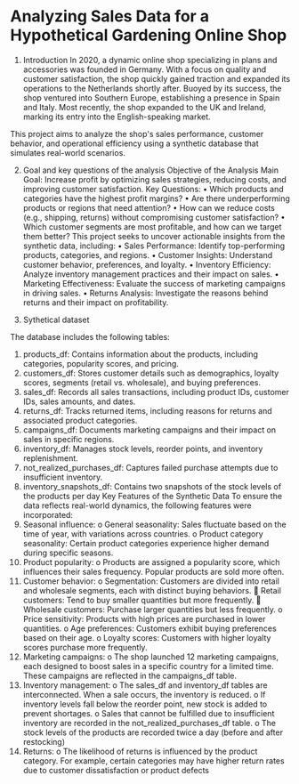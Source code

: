 # Analyzing Sales Data for a Hypothetical Gardening Online Shop

1.	Introduction
In 2020, a dynamic online shop specializing in plans and accessories was founded in Germany. With a focus on quality and customer satisfaction, the shop quickly gained traction and expanded its operations to the Netherlands shortly after. Buoyed by its success, the shop ventured into Southern Europe, establishing a presence in Spain and Italy. Most recently, the shop expanded to the UK and Ireland, marking its entry into the English-speaking market.
 
This project aims to analyze the shop's sales performance, customer behavior, and operational efficiency using a synthetic database that simulates real-world scenarios.

2.	Goal and key questions of the analysis
Objective of the Analysis
Main Goal: Increase profit by optimizing sales strategies, reducing costs, and improving customer satisfaction.
Key Questions:
•	Which products and categories have the highest profit margins?
•	Are there underperforming products or regions that need attention?
•	How can we reduce costs (e.g., shipping, returns) without compromising customer satisfaction?
•	Which customer segments are most profitable, and how can we target them better?
This project seeks to uncover actionable insights from the synthetic data, including:
•	Sales Performance: Identify top-performing products, categories, and regions.
•	Customer Insights: Understand customer behavior, preferences, and loyalty.
•	Inventory Efficiency: Analyze inventory management practices and their impact on sales.
•	Marketing Effectiveness: Evaluate the success of marketing campaigns in driving sales.
•	Returns Analysis: Investigate the reasons behind returns and their impact on profitability.

3.	 Sythetical dataset

The database includes the following tables:
1.	products_df: Contains information about the products, including categories, popularity scores, and pricing.
2.	customers_df: Stores customer details such as demographics, loyalty scores, segments (retail vs. wholesale), and buying preferences.
3.	sales_df: Records all sales transactions, including product IDs, customer IDs, sales amounts, and dates.
4.	returns_df: Tracks returned items, including reasons for returns and associated product categories.
5.	campaigns_df: Documents marketing campaigns and their impact on sales in specific regions.
6.	inventory_df: Manages stock levels, reorder points, and inventory replenishment.
7.	not_realized_purchases_df: Captures failed purchase attempts due to insufficient inventory.
8.	inventory_snapshots_df: Contains two snapshots of the stock levels of the products per day
Key Features of the Synthetic Data
To ensure the data reflects real-world dynamics, the following features were incorporated:
1.	Seasonal influence:
o	General seasonality: Sales fluctuate based on the time of year, with variations across countries.
o	Product category seasonality: Certain product categories experience higher demand during specific seasons.
2.	Product popularity:
o	Products are assigned a popularity score, which influences their sales frequency. Popular products are sold more often.
3.	Customer behavior:
o	Segmentation: Customers are divided into retail and wholesale segments, each with distinct buying behaviors.
	Retail customers: Tend to buy smaller quantities but more frequently.
	Wholesale customers: Purchase larger quantities but less frequently.
o	Price sensitivity: Products with high prices are purchased in lower quantities.
o	Age preferences: Customers exhibit buying preferences based on their age.
o	Loyalty scores: Customers with higher loyalty scores purchase more frequently.
4.	Marketing campaigns:
o	The shop launched 12 marketing campaigns, each designed to boost sales in a specific country for a limited time. These campaigns are reflected in the campaigns_df table.
5.	Inventory management:
o	The sales_df and inventory_df tables are interconnected. When a sale occurs, the inventory is reduced.
o	If inventory levels fall below the reorder point, new stock is added to prevent shortages.
o	Sales that cannot be fulfilled due to insufficient inventory are recorded in the not_realized_purchases_df table.
o	The stock levels of the products are recorded twice a day (before and after restocking)
6.	Returns:
o	The likelihood of returns is influenced by the product category. For example, certain categories may have higher return rates due to customer dissatisfaction or product defects

